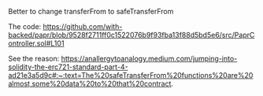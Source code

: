 Better to change transferFrom to safeTransferFrom

The code: https://github.com/with-backed/papr/blob/9528f2711ff0c1522076b9f93fba13f88d5bd5e6/src/PaprController.sol#L101

See the reason: https://anallergytoanalogy.medium.com/jumping-into-solidity-the-erc721-standard-part-4-ad21e3a5d9c#:~:text=The%20safeTransferFrom%20functions%20are%20almost,some%20data%20to%20that%20contract.